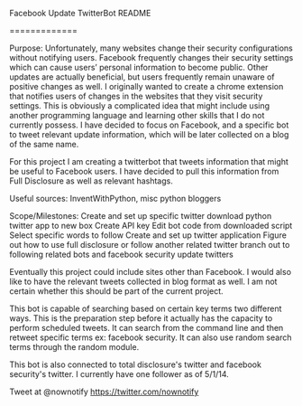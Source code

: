Facebook Update TwitterBot README

=============

Purpose:
Unfortunately, many websites change their security configurations without notifying users. Facebook frequently changes their security settings which can cause users’ personal information to become public. Other updates are actually beneficial, but users frequently remain unaware of positive changes as well. I originally wanted to create a chrome extension that notifies users of changes in the websites that they visit security settings. This is obviously a complicated idea that might include using another programming language and learning other skills that I do not currently possess. I have decided to focus on Facebook, and a specific bot to tweet relevant update information, which will be later collected on a blog of the same name.

For this project I am creating a twitterbot that tweets information that might be useful to Facebook users. I have decided to pull this information from Full Disclosure as well as relevant hashtags. 

Useful sources: InventWithPython, misc python bloggers


Scope/Milestones:
Create and set up specific twitter
download python twitter app to new box
Create API key
Edit bot code from downloaded script
Select specific words to follow
Create and set up twitter application
Figure out how to use full disclosure or follow another related twitter
branch out to following related bots and facebook security update twitters


Eventually this project could include sites other than Facebook.
I would also like to have the relevant tweets collected in blog format as well. I am not certain whether this should be part of the current project.

This bot is capable of searching based on certain key terms two different ways. This is the preparation step before it actually has the capacity to perform scheduled tweets. It can search from the command line and then retweet specific terms ex: facebook security. It can also use random search terms through the random module.

This bot is also connected to total disclosure's twitter and facebook security's twitter. I currently have one follower as of 5/1/14.

Tweet at @nownotify
https://twitter.com/nownotify
